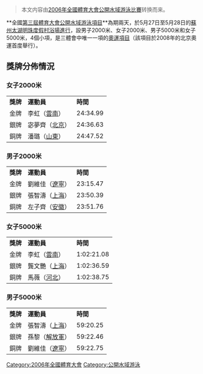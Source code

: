 > 本文内容由[2006年全國體育大會公開水域游泳比賽](https://zh.wikipedia.org/wiki/2006年全國體育大會公開水域游泳比賽)转换而来。


**全國[第三屆體育大會](../Page/第三屆全國體育大會.md "wikilink")[公開水域游泳項目](https://zh.wikipedia.org/wiki/公開水域游泳 "wikilink")**為期兩天，於5月27日至5月28日的[蘇州太湖明珠度假村浴場進行](https://zh.wikipedia.org/wiki/蘇州太湖明珠度假村浴場 "wikilink")，設男子2000米、女子2000米、男子5000米和女子5000米，4個小項，是三體會中唯一一項的[奧運項目](https://zh.wikipedia.org/wiki/奧運 "wikilink")（該項目於2008年的北京奧運首度舉行）。

## 獎牌分佈情況

### 女子2000米

|        |                                                        |          |
| ------ | ------------------------------------------------------ | -------- |
| **獎牌** | **運動員**                                                | **時間**   |
| 金牌     | 李虹（[雲南](https://zh.wikipedia.org/wiki/雲南 "wikilink")）  | 24:34.99 |
| 銀牌     | 宓夢齊（[北京](https://zh.wikipedia.org/wiki/北京 "wikilink")） | 24:36.63 |
| 銅牌     | 潘璐（[山東](https://zh.wikipedia.org/wiki/山東 "wikilink")）  | 24:47.52 |

### 男子2000米

|        |                                                        |          |
| ------ | ------------------------------------------------------ | -------- |
| **獎牌** | **運動員**                                                | **時間**   |
| 金牌     | 劉維佳（[遼寧](https://zh.wikipedia.org/wiki/遼寧 "wikilink")） | 23:15.47 |
| 銀牌     | 張智濤（[上海](https://zh.wikipedia.org/wiki/上海 "wikilink")） | 23:50.39 |
| 銅牌     | 左子齊（[安徽](https://zh.wikipedia.org/wiki/安徽 "wikilink")） | 23:51.76 |

### 女子5000米

|        |                                                        |            |
| ------ | ------------------------------------------------------ | ---------- |
| **獎牌** | **運動員**                                                | **時間**     |
| 金牌     | 李虹（[雲南](https://zh.wikipedia.org/wiki/雲南 "wikilink")）  | 1:02:21.08 |
| 銀牌     | 龔文艷（[上海](https://zh.wikipedia.org/wiki/上海 "wikilink")） | 1:02:36.59 |
| 銅牌     | 馬薇（[河北](https://zh.wikipedia.org/wiki/河北 "wikilink")）  | 1:02:38.75 |

### 男子5000米

|        |                                                         |          |
| ------ | ------------------------------------------------------- | -------- |
| **獎牌** | **運動員**                                                 | **時間**   |
| 金牌     | 張智濤（[上海](https://zh.wikipedia.org/wiki/上海 "wikilink")）  | 59:20.25 |
| 銀牌     | 孫黎（[解放軍](https://zh.wikipedia.org/wiki/解放軍 "wikilink")） | 59:22.46 |
| 銅牌     | 劉維佳（[遼寧](https://zh.wikipedia.org/wiki/遼寧 "wikilink")）  | 59:22.75 |

[Category:2006年全國體育大會](https://zh.wikipedia.org/wiki/Category:2006年全國體育大會 "wikilink") [Category:公開水域游泳](https://zh.wikipedia.org/wiki/Category:公開水域游泳 "wikilink")